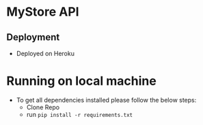 # MyStore API

## Deployment
- Deployed on Heroku

# Running on local machine
- To get all dependencies installed please follow the below steps:
    - Clone Repo
    - run `pip install -r requirements.txt` 
